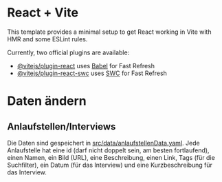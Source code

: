 # React + Vite

This template provides a minimal setup to get React working in Vite with HMR and some ESLint rules.

Currently, two official plugins are available:

- [@vitejs/plugin-react](https://github.com/vitejs/vite-plugin-react/blob/main/packages/plugin-react/README.md) uses [Babel](https://babeljs.io/) for Fast Refresh
- [@vitejs/plugin-react-swc](https://github.com/vitejs/vite-plugin-react-swc) uses [SWC](https://swc.rs/) for Fast Refresh


# Daten ändern

## Anlaufstellen/Interviews

Die Daten sind gespeichert in [src/data/anlaufstellenData.yaml](https://github.com/frievoe97/projekt-vernetzung/blob/main/src/data/anlaufstellenData.yaml). Jede Anlaufstelle hat eine id (darf nicht doppelt sein, am besten fortlaufend), einen Namen, ein Bild (URL), eine Beschreibung, einen Link, Tags (für die Suchfilter), ein Datum (für das Interview) und eine Kurzbeschreibung für das Interview.
